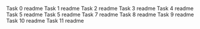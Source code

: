 Task 0 readme
Task 1 readme
Task 2 readme
Task 3 readme
Task 4 readme
Task 5 readme
Task 5 readme
Task 7 readme
Task 8 readme
Task 9 readme
Task 10 readme
Task 11 readme
